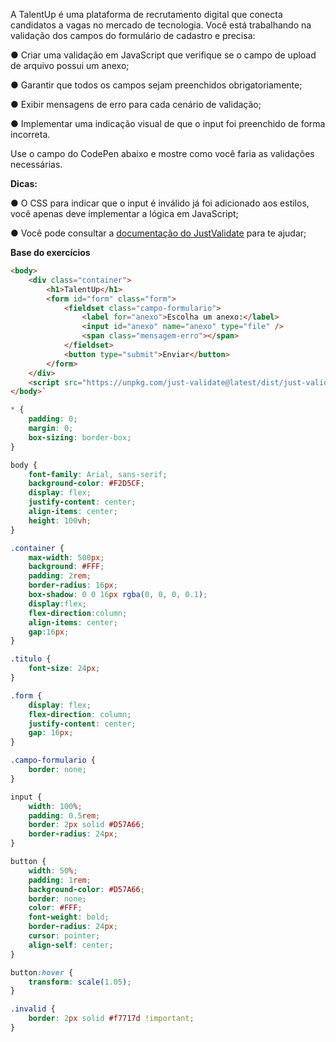 A TalentUp é uma plataforma de recrutamento digital que conecta candidatos a vagas no mercado de tecnologia. Você está trabalhando na validação dos campos do formulário de cadastro e precisa:

● Criar uma validação em JavaScript que verifique se o campo de upload de arquivo possui um anexo;

● Garantir que todos os campos sejam preenchidos obrigatoriamente;

● Exibir mensagens de erro para cada cenário de validação;

● Implementar uma indicação visual de que o input foi preenchido de forma incorreta.

Use o campo do CodePen abaixo e mostre como você faria as validações necessárias.

**Dicas:**

● O CSS para indicar que o input é inválido já foi adicionado aos estilos, você apenas deve implementar a lógica em JavaScript;

● Você pode consultar a [documentação do JustValidate](https://just-validate.dev/docs/intro) para te ajudar;

**Base do exercícios**

```html
<body>
    <div class="container">
        <h1>TalentUp</h1>
        <form id="form" class="form">
            <fieldset class="campo-formulario">
                <label for="anexo">Escolha um anexo:</label>
                <input id="anexo" name="anexo" type="file" />
                <span class="mensagem-erro"></span>
            </fieldset>
            <button type="submit">Enviar</button>
        </form>
    </div>
    <script src="https://unpkg.com/just-validate@latest/dist/just-validate.production.min.js"></script>
</body>`
```

```css
* {
    padding: 0;
    margin: 0;
    box-sizing: border-box;
}

body {
    font-family: Arial, sans-serif;
    background-color: #F2D5CF;
    display: flex;
    justify-content: center;
    align-items: center;
    height: 100vh;
}

.container {
    max-width: 500px;
    background: #FFF;
    padding: 2rem;
    border-radius: 16px;
    box-shadow: 0 0 16px rgba(0, 0, 0, 0.1);
    display:flex;
    flex-direction:column;
    align-items: center;
    gap:16px;
}

.titulo {
    font-size: 24px;
}

.form {
    display: flex;
    flex-direction: column;
    justify-content: center;
    gap: 16px;
}

.campo-formulario {
    border: none;
}

input {
    width: 100%;
    padding: 0.5rem;
    border: 2px solid #D57A66;
    border-radius: 24px;
}

button {
    width: 50%;
    padding: 1rem;
    background-color: #D57A66;
    border: none;
    color: #FFF;
    font-weight: bold;
    border-radius: 24px;
    cursor: pointer;
    align-self: center;
}

button:hover {
    transform: scale(1.05);
}

.invalid {
    border: 2px solid #f7717d !important;
}
```


